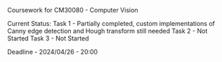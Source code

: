 Coursework for CM30080 - Computer Vision

Current Status:
Task 1 - Partially completed, custom implementations of Canny edge detection and Hough transform still needed
Task 2 - Not Started
Task 3 - Not Started

Deadline - 2024/04/26 - 20:00
